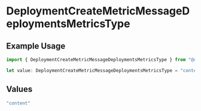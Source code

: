 # DeploymentCreateMetricMessageDeploymentsMetricsType

## Example Usage

```typescript
import { DeploymentCreateMetricMessageDeploymentsMetricsType } from "@orq-ai/node/models/operations";

let value: DeploymentCreateMetricMessageDeploymentsMetricsType = "content";
```

## Values

```typescript
"content"
```